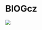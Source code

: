 # BlOGcz

<img src="https://images.unsplash.com/CZphoto-1439565983992-3ee6dd957b9c?ixlib=rb-0.3.5&q=80&fm=jpg&crop=entropy&cs=tinysrgb&w=1000&fit=crop&s=23914b50418b0f3f981ff55818285bbd" />